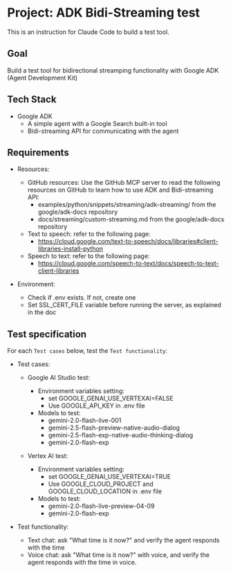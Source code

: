 # Project: ADK Bidi-Streaming test

This is an instruction for Claude Code to build a test tool.

## Goal

Build a test tool for bidirectional streamping functionality with Google ADK (Agent Development Kit)

## Tech Stack

- Google ADK
  - A simple agent with a Google Search built-in tool
  - Bidi-streaming API for communicating with the agent

## Requirements

- Resources:
  - GitHub resources: Use the GitHub MCP server to read the following resources on GitHub to learn how to use ADK and Bidi-streaming API:
    - examples/python/snippets/streaming/adk-streaming/ from the google/adk-docs repository
    - docs/streaming/custom-streaming.md from the google/adk-docs repository
  - Text to speech: refer to the following page:
    - https://cloud.google.com/text-to-speech/docs/libraries#client-libraries-install-python
  - Speech to text: refer to the following page:
    - https://cloud.google.com/speech-to-text/docs/speech-to-text-client-libraries

- Environment:
  - Check if .env exists. If not, create one
  - Set SSL_CERT_FILE variable before running the server, as explained in the doc

## Test specification

For each `Test cases` below, test the `Test functionality`:

- Test cases:

  - Google AI Studio test:
    - Environment variables setting:
      - set GOOGLE_GENAI_USE_VERTEXAI=FALSE
      - Use GOOGLE_API_KEY in .env file
    - Models to test:
      - gemini-2.0-flash-live-001
      - gemini-2.5-flash-preview-native-audio-dialog
      - gemini-2.5-flash-exp-native-audio-thinking-dialog
      - gemini-2.0-flash-exp

  - Vertex AI test:
    - Environment variables setting:
      - set GOOGLE_GENAI_USE_VERTEXAI=TRUE
      - Use GOOGLE_CLOUD_PROJECT and GOOGLE_CLOUD_LOCATION in .env file
    - Models to test:
      - gemini-2.0-flash-live-preview-04-09
      - gemini-2.0-flash-exp

- Test functionality:
  - Text chat: ask "What time is it now?" and verify the agent responds with the time
  - Voice chat: ask "What time is it now?" with voice, and verify the agent responds with the time in voice.
